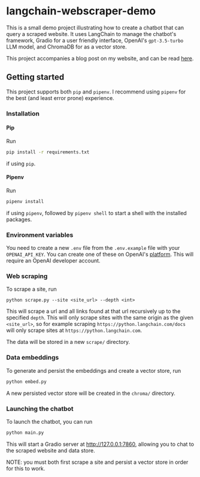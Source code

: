 # langchain-webscraper-demo

This is a small demo project illustrating how to create a chatbot that can query a scraped website. It uses LangChain to manage the chatbot's framework, Gradio for a user friendly interface, OpenAI's `gpt-3.5-turbo` LLM model, and ChromaDB for as a vector store. 

This project accompanies a blog post on my website, and can be read [here](https://jasonwebster.dev/blog/chatting-to-a-website-with-langchain-openai-and-chromadb).

## Getting started

This project supports both `pip` and `pipenv`. I recommend using `pipenv` for the best (and least error prone) experience.

### Installation

#### Pip
Run 

```bash
pip install -r requirements.txt
```

if using `pip`.

#### Pipenv

Run

```bash
pipenv install
```

if using `pipenv`, followed by `pipenv shell` to start a shell with the installed packages.

### Environment variables

You need to create a new `.env` file from the `.env.example` file with your `OPENAI_API_KEY`. You can create one of these on OpenAI's [platform](https://platform.openai.com/account/api-keys). This will require an OpenAI developer account.

### Web scraping

To scrape a site, run 

```
python scrape.py --site <site_url> --depth <int>
```

This will scrape a url and all links found at that url recursively up to the specified `depth`. This will only scrape sites with the same origin as the given `<site_url>`, so for example scraping `https://python.langchain.com/docs` will only scrape sites at `https://python.langchain.com`.

The data will be stored in a new `scrape/` directory.

### Data embeddings

To generate and persist the embeddings and create a vector store, run

```bash
python embed.py
```

A new persisted vector store will be created in the `chroma/` directory.

### Launching the chatbot

To launch the chatbot, you can run

```bash
python main.py
```

This will start a Gradio server at http://127.0.0.1:7860, allowing you to chat to the scraped website and data store.

NOTE: you must both first scrape a site and persist a vector store in order for this to work.
